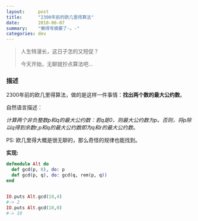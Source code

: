 ```yaml
---
layout:     post
title:      "2300年前的欧几里得算法"
date:       2018-06-07
summary:    "懒得写摘要了-。-"
categories: dev
---
```




> 人生特漫长，这日子怎的又短促？
>
> 今天开始，无聊就抄点算法吧...



### 描述

2300年前的欧几里得算法，做的是这样一件事情：**找出两个数的最大公约数**。

自然语言描述：

*计算两个非负整数p和q的最大公约数：若q是0，则最大公约数为p。否则，将p除以q得到余数r,p和q的最大公约数即为q和r的最大公约数。*

PS: 欧几里得大概是很无聊的，那么奇怪的规律也能找到。

**实现:**

```elixir
defmodule Alt do
  def gcd(p, 0), do: p
  def gcd(p, q), do: gcd(q, rem(p, q))
end


IO.puts Alt.gcd(10,4)
#-> 2 
IO.puts Alt.gcd(10,0)
#-> 10
```



